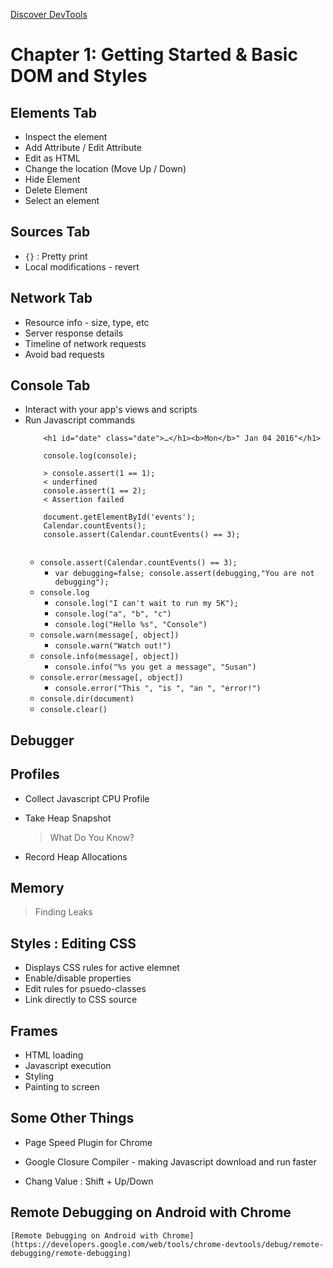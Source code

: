 
[Discover DevTools](http://discover-devtools.codeschool.com/)

# Chapter 1: Getting Started & Basic DOM and Styles

## Elements Tab

* Inspect the element
* Add Attribute / Edit Attribute
* Edit as HTML
* Change the location (Move Up / Down)
* Hide Element
* Delete Element
* Select an element

## Sources Tab

* `{}` : Pretty print
* Local modifications - revert

## Network Tab

* Resource info - size, type, etc
* Server response details
* Timeline of network  requests
* Avoid bad requests

## Console Tab

* Interact with your app's views and scripts
* Run Javascript commands
    ```document.getElementById('date');
        <h1 id=​"date" class=​"date">​…​</h1>​<b>​Mon​</b>​" Jan 04 2016"</h1>​
        
        console.log(console);
        
        > console.assert(1 == 1);
        < underfined
        console.assert(1 == 2);
        < Assertion failed
        
        document.getElementById('events');
        Calendar.countEvents();
        console.assert(Calendar.countEvents() == 3);
        
    ```
    * `console.assert(Calendar.countEvents() == 3);`
        * `var debugging=false; console.assert(debugging,"You are not debugging"); `
    * `console.log`
        * `console.log("I can't wait to run my 5K");`
        * `console.log("a", "b", "c")`
        * `console.log("Hello %s", "Console")`
    * `console.warn(message[, object])`
        * `console.warn("Watch out!")`
    * `console.info(message[, object])`
        * `console.info("%s you get a message", "Susan")`
    * `console.error(message[, object])`
        * `console.error("This ", "is ", "an ", "error!")`
    * `console.dir(document)`
    * `console.clear()`
      

## Debugger

## Profiles

* Collect Javascript CPU Profile
* Take Heap Snapshot
    > What Do You Know?
    
* Record Heap Allocations

## Memory

> Finding Leaks

## Styles : Editing CSS

* Displays CSS rules for active elemnet
* Enable/disable properties
* Edit rules for psuedo-classes
* Link directly to CSS source

## Frames
* HTML loading
* Javascript execution
* Styling
* Painting to screen

## Some Other Things
* Page Speed Plugin for Chrome
* Google Closure Compiler - making Javascript download and run faster

* Chang Value : Shift + Up/Down
    
## Remote Debugging on Android with Chrome
    [Remote Debugging on Android with Chrome](https://developers.google.com/web/tools/chrome-devtools/debug/remote-debugging/remote-debugging)
    
    